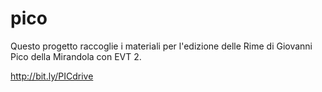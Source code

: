 # pico

Questo progetto raccoglie i materiali per l'edizione delle Rime di Giovanni Pico della Mirandola con EVT 2.

http://bit.ly/PICdrive
